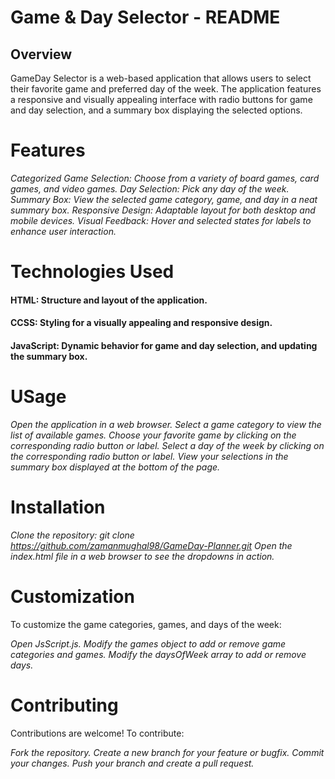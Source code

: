 ﻿# Game & Day Selector - README

## Overview

GameDay Selector is a web-based application that allows users to select their favorite game and preferred day of the week. The application features a responsive and visually appealing interface with radio buttons for game and day selection, and a summary box displaying the selected options.

# Features

_Categorized Game Selection: Choose from a variety of board games, card games, and video games._
_Day Selection: Pick any day of the week._
_Summary Box: View the selected game category, game, and day in a neat summary box._
_Responsive Design: Adaptable layout for both desktop and mobile devices._
_Visual Feedback: Hover and selected states for labels to enhance user interaction._

# Technologies Used

#### HTML: Structure and layout of the application.

#### CCSS: Styling for a visually appealing and responsive design.

#### JavaScript: Dynamic behavior for game and day selection, and updating the summary box.

# USage

_Open the application in a web browser._
_Select a game category to view the list of available games._
_Choose your favorite game by clicking on the corresponding radio button or label._
_Select a day of the week by clicking on the corresponding radio button or label._
_View your selections in the summary box displayed at the bottom of the page._

# Installation

_Clone the repository:_
_git clone https://github.com/zamanmughal98/GameDay-Planner.git_
_Open the index.html file in a web browser to see the dropdowns in action._

# Customization

To customize the game categories, games, and days of the week:

_Open JsScript.js._
_Modify the games object to add or remove game categories and games._
_Modify the daysOfWeek array to add or remove days._

# Contributing

Contributions are welcome! To contribute:

_Fork the repository._
_Create a new branch for your feature or bugfix._
_Commit your changes._
_Push your branch and create a pull request._
